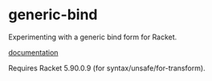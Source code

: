 generic-bind
=============

Experimenting with a generic bind form for Racket.

[documentation](http://pkg-build.racket-lang.org/doc/generic-bind/index.html)

Requires Racket 5.90.0.9 (for syntax/unsafe/for-transform).